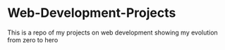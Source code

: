 # Web-Development-Projects
This is  a repo of my projects on web development showing my evolution from zero to hero
